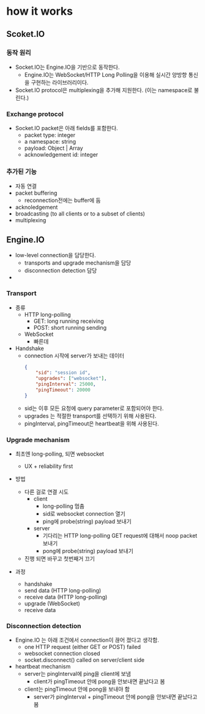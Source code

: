 # how it works
## Scoket.IO
### 동작 원리
- Socket.IO는 Engine.IO을 기반으로 동작한다.
  - Engine.IO는 WebSocket/HTTP Long Polling을 이용해 실시간 양방향 통신을 구현하는 라이브러리이다.
- Socket.IO protocol은 multiplexing을 추가해 지원한다. (이는 namespace로 불린다.)

### Exchange protocol
- Socket.IO packet은 아래 fields를 포함한다.
    - packet type: integer
    - a namespace: string
    - payload: Object | Array
    - acknowledgement id: integer

### 추가된 기능
- 자동 연결
- packet buffering
    - reconnection전에는 buffer에 둠
- acknoledgement
- broadcasting (to all clients or to a subset of clients)
- multiplexing

## Engine.IO
- low-level connection을 담당한다.
    - transports and upgrade mechanism을 담당
    - disconnection detection 담당
- 
### Transport
- 종류
    - HTTP long-polling
        - GET: long running receiving
        - POST: short running sending
    - WebSocket
        - 빠른데
- Handshake
    - connection 시작에 server가 보내는 데이터
        ```json
        {
            "sid": "session id",
            "upgrades": ["websocket"],
            "pingInterval": 25000,
            "pingTimeout": 20000
        }
        ``` 
    - sid는 이후 모든 요청에 query parameter로 포함되어야 한다.
    - upgrades 는 적절한 transport를 선택하기 위해 사용된다.
    - pingInterval, pingTimeout은 heartbeat을 위해 사용된다.
### Upgrade mechanism
- 최초엔 long-polling, 되면 websocket 
    - UX + reliability first
- 방법
    - 다른 걸로 연결 시도
        - client
            - long-polling 멈춤 
            - sid로 websocket connection 열기
            - ping에 probe(string) payload 보내기
        - server
            - 기다리는 HTTP long-polling GET request에 대해서 noop packet 보내기
            - pong에 probe(string) payload 보내기
    - 진행 되면 바꾸고 첫번째거 끄기

- 과정
    - handshake
    - send data (HTTP long-polling) 
    - receive data (HTTP long-polling)
    - upgrade (WebSocket)
    - receive data

### Disconnection detection
- Engine.IO 는 아래 조건에서 connection이 끊어 졌다고 생각함.
    - one HTTP request (either GET or POST) failed
    - websocket connection closed
    - socket.disconnect() called on server/client side
- heartbeat mechanism
    - server는 pingInterval에 ping을 client에 보냄 
        - client가 pingTimeout 안에 pong을 안보내면 끝났다고 봄
    - client는 pingTimeout 안에 pong을 보내야 함
        - server가 pingInterval + pingTimeout 안에 pong을 안보내면 끝났다고 봄
